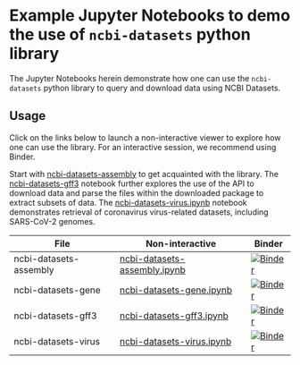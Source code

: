 # Example Jupyter Notebooks to demo the use of `ncbi-datasets` python library

The Jupyter Notebooks herein demonstrate how one can use the `ncbi-datasets` python library to query and download data using NCBI Datasets.

## Usage
Click on the links below to launch a non-interactive viewer to explore how one can use the library. For an interactive session, we recommend using Binder.

Start with [ncbi-datasets-assembly](ncbi-datasets-pylib/ncbi-datasets-assembly.ipynb) to get acquainted with the library. The
[ncbi-datasets-gff3](ncbi-datasets-pylib/ncbi-datasets-gff3.ipynb) notebook further explores the use of the API to download data
and parse the files within the downloaded package to extract subsets of data. The [ncbi-datasets-virus.ipynb](ncbi-datasets-pylib/ncbi-datasets-virus.ipynb)
notebook demonstrates retrieval of coronavirus virus-related datasets, including SARS-CoV-2 genomes.


| File | Non-interactive | Binder |
| --- | --- | --- |
| ncbi-datasets-assembly | [ncbi-datasets-assembly.ipynb](ncbi-datasets-pylib/ncbi-datasets-assembly.ipynb) | [![Binder](https://mybinder.org/badge_logo.svg)](https://mybinder.org/v2/gh/ncbi/datasets/master?filepath=examples/jupyter/ncbi-datasets-pylib/ncbi-datasets-assembly.ipynb) |
| ncbi-datasets-gene | [ncbi-datasets-gene.ipynb](ncbi-datasets-pylib/ncbi-datasets-gene.ipynb) | [![Binder](https://mybinder.org/badge_logo.svg)](https://mybinder.org/v2/gh/ncbi/datasets/master?filepath=examples/jupyter/ncbi-datasets-pylib/ncbi-datasets-gene.ipynb) |
| ncbi-datasets-gff3 | [ncbi-datasets-gff3.ipynb](ncbi-datasets-pylib/ncbi-datasets-gff3.ipynb) | [![Binder](https://mybinder.org/badge_logo.svg)](https://mybinder.org/v2/gh/ncbi/datasets/master?filepath=examples/jupyter/ncbi-datasets-pylib/ncbi-datasets-gff3.ipynb) |
| ncbi-datasets-virus | [ncbi-datasets-virus.ipynb](ncbi-datasets-pylib/ncbi-datasets-virus.ipynb) | [![Binder](https://mybinder.org/badge_logo.svg)](https://mybinder.org/v2/gh/ncbi/datasets/master?filepath=examples/jupyter/ncbi-datasets-pylib/ncbi-datasets-virus.ipynb) |
